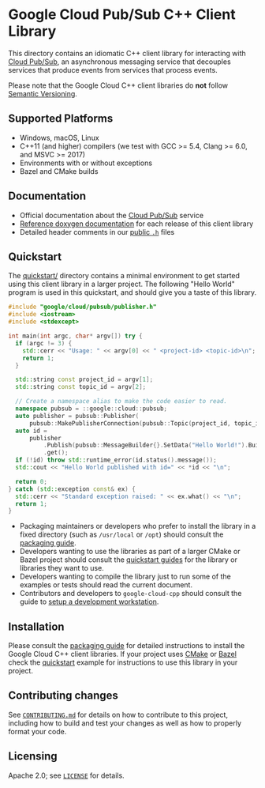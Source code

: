 # Google Cloud Pub/Sub C++ Client Library

This directory contains an idiomatic C++ client library for interacting with
[Cloud Pub/Sub](https://cloud.google.com/pubsub/), an asynchronous
messaging service that decouples services that produce events from services
that process events.

Please note that the Google Cloud C++ client libraries do **not** follow
[Semantic Versioning](https://semver.org/).

## Supported Platforms

* Windows, macOS, Linux
* C++11 (and higher) compilers (we test with GCC >= 5.4, Clang >= 6.0, and
  MSVC >= 2017)
* Environments with or without exceptions
* Bazel and CMake builds

## Documentation

* Official documentation about the [Cloud Pub/Sub][cloud-pubsub-docs] service
* [Reference doxygen documentation][doxygen-link] for each release of this client library
* Detailed header comments in our [public `.h`][source-link] files

[doxygen-link]: https://googleapis.dev/cpp/google-cloud-pubsub/latest/
[cloud-pubsub-docs]: https://cloud.google.com/pubsub/docs/
[source-link]: https://github.com/googleapis/google-cloud-cpp/tree/main/google/cloud/pubsub

## Quickstart

The [quickstart/](quickstart/README.md) directory contains a minimal environment
to get started using this client library in a larger project. The following
"Hello World" program is used in this quickstart, and should give you a taste of
this library.

<!-- inject-quickstart-start -->
```cc
#include "google/cloud/pubsub/publisher.h"
#include <iostream>
#include <stdexcept>

int main(int argc, char* argv[]) try {
  if (argc != 3) {
    std::cerr << "Usage: " << argv[0] << " <project-id> <topic-id>\n";
    return 1;
  }

  std::string const project_id = argv[1];
  std::string const topic_id = argv[2];

  // Create a namespace alias to make the code easier to read.
  namespace pubsub = ::google::cloud::pubsub;
  auto publisher = pubsub::Publisher(
      pubsub::MakePublisherConnection(pubsub::Topic(project_id, topic_id)));
  auto id =
      publisher
          .Publish(pubsub::MessageBuilder{}.SetData("Hello World!").Build())
          .get();
  if (!id) throw std::runtime_error(id.status().message());
  std::cout << "Hello World published with id=" << *id << "\n";

  return 0;
} catch (std::exception const& ex) {
  std::cerr << "Standard exception raised: " << ex.what() << "\n";
  return 1;
}
```
<!-- inject-quickstart-end -->

* Packaging maintainers or developers who prefer to install the library in a
  fixed directory (such as `/usr/local` or `/opt`) should consult the
  [packaging guide](/doc/packaging.md).
* Developers wanting to use the libraries as part of a larger CMake or Bazel
  project should consult the [quickstart guides](#quickstart) for the library
  or libraries they want to use.
* Developers wanting to compile the library just to run some of the examples or
  tests should read the current document.
* Contributors and developers to `google-cloud-cpp` should consult the guide to
  [setup a development workstation][howto-setup-dev-workstation].

[howto-setup-dev-workstation]: /doc/contributor/howto-guide-setup-development-workstation.md

## Installation

Please consult the [packaging guide](../../../doc/packaging.md) for detailed
instructions to install the Google Cloud C++ client libraries.
If your project uses [CMake](https://cmake.org) or [Bazel](https://bazel.build)
check the [quickstart](quickstart/README.md) example for instructions to use
this library in your project.

## Contributing changes

See [`CONTRIBUTING.md`](../../../CONTRIBUTING.md) for details on how to
contribute to this project, including how to build and test your changes
as well as how to properly format your code.

## Licensing

Apache 2.0; see [`LICENSE`](../../../LICENSE) for details.
